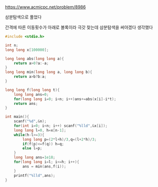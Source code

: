 https://www.acmicpc.net/problem/8986

삼분탐색으로 풀었다

간격에 따른 이동횟수가 아래로 볼록이라 극갓 찾는데 삼분탐색을 써야겠다 생각했다

```cpp
#include <stdio.h>

int n;
long long x[100000];

long long abs(long long a){
	return a>0?a:-a;
} 
long long min(long long a, long long b){
	return a>b?b:a;
}

long long f(long long t){
	long long ans=0;
	for(long long i=0; i<n; i++)ans+=abs(x[i]-i*t);
	return ans;
}

int main(){
	scanf("%d",&n);
	for(int i=0; i<n; i++) scanf("%lld",&x[i]);
	long long l=0, h=x[n-1];
	while(h-l>=3){
		long long p=(2*l+h)/3,q=(l+2*h)/3;
		if(f(p)<=f(q)) h=q;
		else l=p;
	}
	long long ans=1e18;
	for(long long i=l; i<=h; i++){
		ans = min(ans,f(i));
	}
	printf("%lld",ans);
}
```

